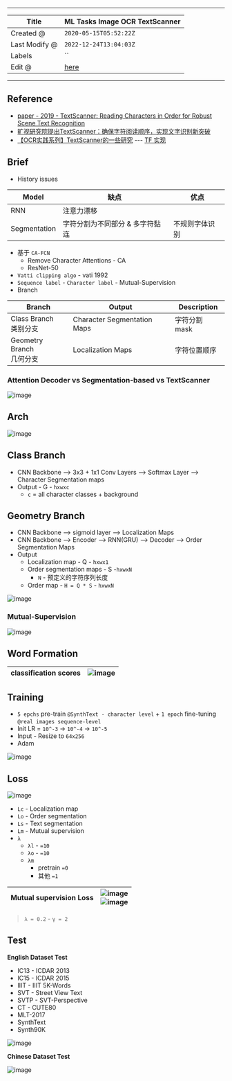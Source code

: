 -----

| Title         | ML Tasks Image OCR TextScanner                        |
| ------------- | ----------------------------------------------------- |
| Created @     | `2020-05-15T05:52:22Z`                                |
| Last Modify @ | `2022-12-24T13:04:03Z`                                |
| Labels        | \`\`                                                  |
| Edit @        | [here](https://github.com/junxnone/aiwiki/issues/192) |

-----

## Reference

  - [paper - 2019 - TextScanner: Reading Characters in Order for Robust
    Scene Text Recognition ](https://arxiv.org/pdf/1912.12422.pdf)
  - [旷视研究院提出TextScanner：确保字符阅读顺序，实现文字识别新突破](https://zhuanlan.zhihu.com/p/100683420?utm_source=qq)
  - [【OCR实践系列】TextScanner的一些研究](https://zhuanlan.zhihu.com/p/133662322)
    --- [TF 实现](https://github.com/piginzoo/textscanner)

## Brief

  - History issues

| Model        | 缺点                | 优点      |
| ------------ | ----------------- | ------- |
| RNN          | 注意力漂移             |         |
| Segmentation | 字符分割为不同部分 & 多字符黏连 | 不规则字体识别 |

  - 基于 `CA-FCN`
      - Remove Character Attentions - CA
      - ResNet-50
  - `Vatti clipping algo` - vati 1992
  - `Sequence label` - `Character label` - Mutual-Supervision
  - Branch

| Branch                  | Output                      | Description |
| ----------------------- | --------------------------- | ----------- |
| Class Branch<br>类别分支    | Character Segmentation Maps | 字符分割 mask   |
| Geometry Branch<br>几何分支 | Localization Maps           | 字符位置顺序      |

### Attention Decoder vs Segmentation-based vs TextScanner

![image](media/6ae8b505181e9973939f5b83f165d771884c9477.png)

## Arch

![image](media/c8970b18d7cb617ae1eb7b20209c6efb7b78f03e.png)

## Class Branch

  - CNN Backbone --\> 3x3 + 1x1 Conv Layers --\> Softmax Layer --\>
    Character Segmentation maps
  - Output - G - `hxwxc`
      - `c` = all character classes + background

## Geometry Branch

  - CNN Backbone --\> sigmoid layer --\> Localization Maps
  - CNN Backbone --\> Encoder --\> RNN(GRU) --\> Decoder --\> Order
    Segmentation Maps
  - Output
      - Localization map - Q - `hxwx1`
      - Order segmentation maps - S -`hxwxN`
          - `N` - 预定义的字符序列长度
      - Order map - `H = Q * S` - `hxwxN`

![image](media/8a0a871a3250bc688577d9e1938a87996f078c8f.png)

### Mutual-Supervision

![image](media/9df098e45a84e4010d765615fd60a6d963992b28.png)

## Word Formation

| classification scores | ![image](media/15ae0ab19fd7fa390595d2dffa8a0bc26176c4ca.png) |
| --------------------- | ------------------------------------------------------------ |

## Training

  - `5 epchs` pre-train `@SynthText - character level` + `1 epoch`
    fine-tuning `@real images sequence-level`
  - Init LR = `10^-3` -\> `10^-4` -\> `10^-5`
  - Input - Resize to `64x256`
  - Adam

![image](media/79e46f42e1fc8ecbabeb41587c2f87186c9d61a4.png)

## Loss

![image](media/c9c2f13f5ab2674680d1c593af3a6c2982aabd33.png)

  - `Lc` - Localization map
  - `Lo` - Order segmentation
  - `Ls` - Text segmentation
  - `Lm` - Mutual supervision
  - `λ`
      - `λl` - `=10`
      - `λo` - `=10`
      - `λm`
          - pretrain `=0`
          - 其他 `=1`

| Mutual supervision Loss | ![image](media/6df02e09f29e89f76c194eb73b555549ea6a5432.png)<br>![image](media/2e51a1fa182672bc430096df7f61a143f470a230.png) |
| ----------------------- | ---------------------------------------------------------------------------------------------------------------------------- |

> `λ = 0.2` - `γ = 2`

## Test

**English Dataset Test**

  - IC13 - ICDAR 2013
  - IC15 - ICDAR 2015
  - IIIT - IIIT 5K-Words
  - SVT - Street View Text
  - SVTP - SVT-Perspective
  - CT - CUTE80
  - MLT-2017
  - SynthText
  - Synth90K

![image](media/e2e1ba6033ee444e0b1ea7f8fdd488708fae5d65.png)

**Chinese Dataset Test**

![image](media/fda6695562c663834cd960c34021cb732af92e53.png)
